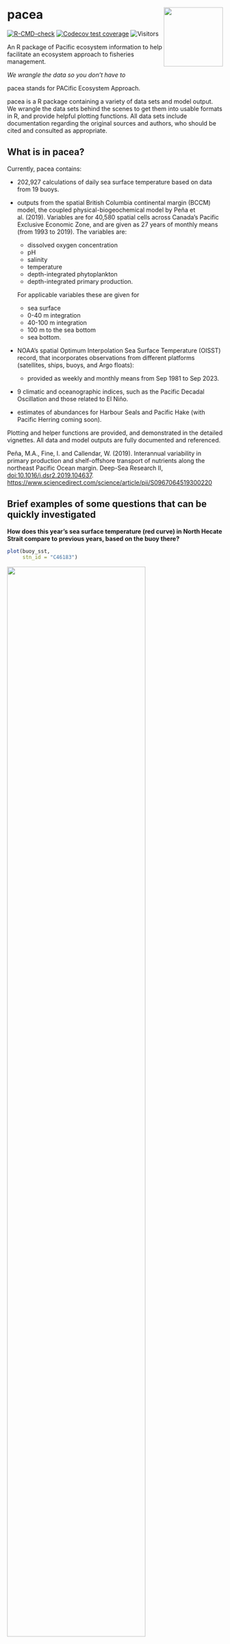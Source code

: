 
<!-- README.md is generated from README.Rmd. Please edit that file -->
<!-- build_readme() will build this when developing, but installs pacea from -->
<!-- scratch (and it might not be the local version) so it's much quicker to do -->
<!-- rmarkdown::render("README.Rmd"), which also builds an .html that can be -->
<!-- viewed locally (and isn't pushed to GitHub)  -->
<!-- Figures - to update a figure, manually run the piece of code that makes -->
<!-- the .png file. See notes below (and Issue #44). -->

# pacea <img src="man/figures/logo.png" align="right" height="138" />

<!-- badges: start -->

[![R-CMD-check](https://github.com/pbs-assess/pacea/actions/workflows/R-CMD-check.yaml/badge.svg)](https://github.com/pbs-assess/pacea/actions/workflows/R-CMD-check.yaml)
[![Codecov test
coverage](https://codecov.io/gh/pbs-assess/pacea/branch/main/graph/badge.svg)](https://app.codecov.io/gh/pbs-assess/pacea?branch=main)
![Visitors](https://api.visitorbadge.io/api/visitors?path=https%3A%2F%2Fgithub.com%2Fpbs-assess%2Fpacea&label=VISITORS&countColor=%23263759&style=flat&labelStyle=lower)
<!-- badges: end -->

An R package of Pacific ecosystem information to help facilitate an
ecosystem approach to fisheries management.

*We wrangle the data so you don’t have to*

pacea stands for PACific Ecosystem Approach.

pacea is a R package containing a variety of data sets and model output.
We wrangle the data sets behind the scenes to get them into usable
formats in R, and provide helpful plotting functions. All data sets
include documentation regarding the original sources and authors, who
should be cited and consulted as appropriate.

## What is in pacea?

Currently, pacea contains:

-   202,927 calculations of daily sea surface temperature based on data
    from 19 buoys.

-   outputs from the spatial British Columbia continental margin (BCCM)
    model, the coupled physical-biogeochemical model by Peña et
    al. (2019). Variables are for 40,580 spatial cells across Canada’s
    Pacific Exclusive Economic Zone, and are given as 27 years of
    monthly means (from 1993 to 2019). The variables are:

    -   dissolved oxygen concentration
    -   pH
    -   salinity
    -   temperature
    -   depth-integrated phytoplankton
    -   depth-integrated primary production.

    For applicable variables these are given for

    -   sea surface
    -   0-40 m integration
    -   40-100 m integration
    -   100 m to the sea bottom
    -   sea bottom.

-   NOAA’s spatial Optimum Interpolation Sea Surface Temperature (OISST)
    record, that incorporates observations from different platforms
    (satellites, ships, buoys, and Argo floats):

    -   provided as weekly and monthly means from Sep 1981 to Sep 2023.

-   9 climatic and oceanographic indices, such as the Pacific Decadal
    Oscillation and those related to El Niño.

-   estimates of abundances for Harbour Seals and Pacific Hake (with
    Pacific Herring coming soon).

Plotting and helper functions are provided, and demonstrated in the
detailed vignettes. All data and model outputs are fully documented and
referenced.

Peña, M.A., Fine, I. and Callendar, W. (2019). Interannual variability
in primary production and shelf-offshore transport of nutrients along
the northeast Pacific Ocean margin. Deep-Sea Research II,
<doi:10.1016/j.dsr2.2019.104637>.
<https://www.sciencedirect.com/science/article/pii/S0967064519300220>

## Brief examples of some questions that can be quickly investigated

**How does this year’s sea surface temperature (red curve) in North
Hecate Strait compare to previous years, based on the buoy there?**
<!-- Run this png code manually (as not evaluated here) to update the figure -->

``` r
plot(buoy_sst,
     stn_id = "C46183")
```

<img src="man/figures/README-north-hecate-temp.png" style="width:80.0%" />

**Are we entering a phase of El Niño, based on the Oceanic Niño Index?
(If the last bars are red, then ‘yes’)**

``` r
plot(oni)
```

<img src="man/figures/README-oni.png" style="width:80.0%" />

**How has the status of the Pacific Decadal Oscillation changed over
time?**

``` r
plot(pdo)
```

<img src="man/figures/README-pdo.png" style="width:80.0%" />

**What were the differences in spatial pattern of sea surface
temperature between June 2022 and 2023 (using OISST data)?**

``` r
plot(oisst_month,
     months.plot = "June",
     years.plot = c(2022, 2023))
```

<img src="man/figures/README-oisst.png" style="width:80.0%" />

**How did the upper 40m of dissolved oxygen differ between January and
June, in 2015 (using BCCM ROMS output)?**

``` r
plot(bccm_avg0to40m_oxygen(force = TRUE),
     months.plot = c(1, 6),
     years.plot = 2015)
```

<img src="man/figures/README-bccm.png" style="width:80.0%" />

**What is the estimated abundance of Pacific Harbour Seals for each of
seven regions?**

``` r
plot(harbour_seals)
```

<img src="man/figures/README-harbour-seals.png" style="width:80.0%" />

You can view and analyse all these data sets in the usual way in R. For
example:

``` r
oni
#> # A tibble: 885 × 4
#>     year month value anomaly
#>    <dbl> <dbl> <dbl>   <dbl>
#>  1  1950     1  24.7   -1.53
#>  2  1950     2  25.2   -1.34
#>  3  1950     3  25.8   -1.16
#>  4  1950     4  26.1   -1.18
#>  5  1950     5  26.3   -1.07
#>  6  1950     6  26.3   -0.85
#>  7  1950     7  26.2   -0.54
#>  8  1950     8  26.0   -0.42
#>  9  1950     9  25.8   -0.39
#> 10  1950    10  25.6   -0.44
#> # ℹ 875 more rows
```

## Vignettes

For more detailed explanations of the data sets and functionality see
the vignettes, which are already rendered here:

-   [indices.html](http://htmlpreview.github.io/?https://github.com/pbs-assess/pacea/blob/main/vignettes/indices.html)
    Climatic and oceanographic indices and associated plotting
    functions.
-   [buoys.html](http://htmlpreview.github.io/?https://github.com/pbs-assess/pacea/blob/main/vignettes/buoys.html)
    Calculated daily mean sea surface temperatures and associated
    plotting functions.
-   [populations.html](http://htmlpreview.github.io/?https://github.com/pbs-assess/pacea/blob/main/vignettes/populations.html)
    Estimates of animal populations and associated plotting functions.
-   [oisst.html](http://htmlpreview.github.io/?https://github.com/pbs-assess/pacea/blob/main/vignettes/oisst.html)
    OISST data and calculations and associated plotting functions.
-   [bccm.html](http://htmlpreview.github.io/?https://github.com/pbs-assess/pacea/blob/main/vignettes/bccm.html)
    BCCM model results, calculations, and associated plotting functions.

The presentaion where we introduced `pacea` is available [here as
.pdf](talks/pacea-release-talk.pdf); the code to build it is [here as
.Rmd](talks/pacea-release-talk.Rmd).

## Installation

Okay, if you’re convinced this package might be useful for you, then to
install the latest version just:

    install.packages("remotes")    # If you do not already have the "remotes" package

    remotes::install_github("pbs-assess/pacea")

If you get an error like

    Error in utils::download.file(....)

then the connection may be timing out (happens to us on the DFO
network). Try

    options(timeout = 1200)

and then try and install again. If you get a different error then post
an Issue or contact
<a href="mailto:andrew.edwards@dfo-mpo.gc.ca">Andy</a> or
<a href="mailto:travis.tai@dfo-mpo.gc.ca">Travis</a> for help.

## Updates

We plan to continually enhance `pacea` by updating current data sets and
adding new ones, as well as adding functionality. To explain these, we
will document them by date in the [NEWS](NEWS.md).

We plan to update the indices, buoy temperatures, and OISST values on
the 20th of every month (or soon after), which should capture updates to
those data.

To check what date you installed `pacea` locally on your machine, we
have the helper command:

``` r
pacea_installed()

You last locally installed pacea on 2023-11-01 which is 8 days ago.

Compare that with the updates in the NEWS file (and you can also check dates of the latest commits at
https://github.com/pbs-assess/pacea/commits/main)
```

The commits tell you when we last changed something, while the
[NEWS](NEWS.md) will give a more concise summary of changes by date.
Then you may wish to update `pacea` by running
`remotes::install_github("pbs-assess/pacea")` again.

## Audience and motivation

The primary audience is stock assessment scientists who want to analyse
environmental variables in the context of their stock assessment (but we
anticipate other interested users). The Fisheries Act requires
management of fisheries to take into account “[the biology of the fish
and the environmental conditions affecting the
stock](https://laws-lois.justice.gc.ca/eng/acts/f-14/page-3.html#h-1175547)”.
Such an Ecosystem Approach to Fisheries Management requires data.

A comprehensive [2022 analysis of Canadian stock
assessments](https://publications.gc.ca/collections/collection_2022/mpo-dfo/Fs97-6-3473-eng.pdf)
found that availability of data on environmental variables was the
leading cause of not integrating such information into assessments.
pacea aims to help make data availability more streamlined, and avoid
each individual assessment scientist having to figure out themselves
where to get appropriate data.

This work is strongly motivated by, and based on, the
[GSLea](https://github.com/duplisea/gslea) R package by Dan Duplisea and
colleagues for the Gulf of St Lawrence.

## Acknowledgments

This work is funded by a Competitive Science Research Fund grant from
Fisheries and Oceans Canada (project 21-FS-03-13).

We thank the following for contributing ideas, example code for ROMS
output, model output, and/or helping with ideas and coding issues:

-   Kelsey Flynn, Jessica Nephin, Lindsay Davidson, Strahan Tucker,
    Brianna Wright, Patrick Thompson, Matt Grinnell, Sean Anderson,
    Philina English, Chris Grandin, Jennifer Boldt, and others.

And a big thanks to Carley Colclough for expertly designing the pacea
logo.

## Notes for developers

Edit and render the README.Rmd file, not the README.Md file. If you add
any new figures then commit and push them (they will be in
man/figures/README-<chunk-name>) so they show up on the GitHub README.
Always render the .Rmd so that it and the rendered .Md stay in sync (see
<https://github.com/pbs-assess/pacea/issues/44#issuecomment-1793235838>
for how to have Git check that README.Md is newer than README.Rmd).

Every data set is built using code in the `raw-data/` directory, with
documentation in `R/data.R`. Document everything!

If you add new functions please add tests as well so we retain good code
coverage (as indicated in the badge at the top of the README on GitHub).

Use the standard `lower_case_and_underscores` for naming variables and
functions.

Citation information is in inst/CITATION, so if you update DESCRIPTION
file (e.g. add an author) then update that also, and may want to change
the info at the start of this file.

Logo included by running `use_logo("inst/pacea-logo-from-carley.png")`.
The .png was expertly designed by Carley Colclough. There is also
`inst/pacea-logo-for-printing.jpg` for printing purposes.

We will add details of how to work on your own branch before merging
into the main branch, such that the main version is always installable,
and guidelines for adding to the [NEWS](NEWS.Md).
